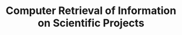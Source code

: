 ---
contributors:
- NBER
description: The NIH CRISP (Computer Retrieval of Information on Scientific Projects)
  is a searchable database of federally funded biomedical research projects conducted
  at universities, hospitals, and other research institutions. This dataset has not
  been updated since 2007, but is relevant to historic research
last_edit: Fri, 26 Sep 2025 14:03:35 GMT
location: https://www.nber.org/research/data/computer-retrieval-information-scientific-projects
maintained_by: data@nber.org
open_access: 'TRUE'
shortname: crisp
timeframe: 1972-1995
title: Computer Retrieval of Information on Scientific Projects
uuid: 0ab62e80-2e3a-4289-8abf-0995489f5f0c
versioning: 'FALSE'
---